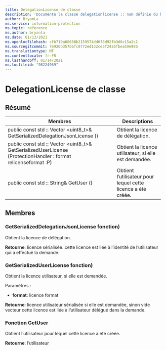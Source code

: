 ```yaml
---
title: DelegationLicense de classe
description: 'Documente la classe delegationlicense :: non définie du kit de développement logiciel (SDK) Microsoft Information Protection (MIP).'
author: BryanLa
ms.service: information-protection
ms.topic: reference
ms.author: bryanla
ms.date: 01/13/2021
ms.openlocfilehash: cfb719a68650b2159574dd6f8d92fb3d0c15a2c1
ms.sourcegitcommit: 76926b357bbfc8772ed132ce5f2426fbea59e98b
ms.translationtype: MT
ms.contentlocale: fr-FR
ms.lasthandoff: 01/14/2021
ms.locfileid: "98224969"
---
```

# <a name="class-delegationlicense"></a>DelegationLicense de classe 
  
## <a name="summary"></a>Résumé
 Membres                        | Descriptions                                
--------------------------------|---------------------------------------------
public const std :: Vector \<uint8_t\>& GetSerializedDelegationJsonLicense ()  |  Obtient la licence de délégation.
public const std :: Vector \<uint8_t\>& GetSerializedUserLicense (ProtectionHandler : format relicenseformat :P)  |  Obtient la licence utilisateur, si elle est demandée.
public const std :: String& GetUser ()  |  Obtient l’utilisateur pour lequel cette licence a été créée.
  
## <a name="members"></a>Membres
  
### <a name="getserializeddelegationjsonlicense-function"></a>GetSerializedDelegationJsonLicense fonction)
Obtient la licence de délégation.

  
**Retourne**: licence sérialisée. cette licence est liée à l’identité de l’utilisateur qui a effectué la demande.
  
### <a name="getserializeduserlicense-function"></a>GetSerializedUserLicense fonction)
Obtient la licence utilisateur, si elle est demandée.

Paramètres :  
* **format**: licence format



  
**Retourne**: licence utilisateur sérialisée si elle est demandée, sinon vide vecteur cette licence est liée à l’utilisateur délégué dans la demande.
  
### <a name="getuser-function"></a>Fonction GetUser
Obtient l’utilisateur pour lequel cette licence a été créée.

  
**Retourne**: l’utilisateur
